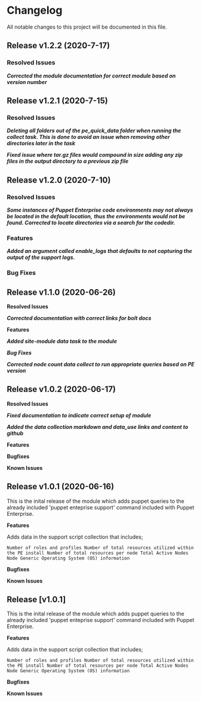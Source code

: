 # Changelog

All notable changes to this project will be documented in this file.

## Release v1.2.2 (2020-7-17)

### Resolved Issues

***Corrected the module documentation for correct module based on version number***

## Release v1.2.1 (2020-7-15)

### Resolved Issues

***Deleting all folders out of the pe_quick_data folder when running the collect task.  This is done to avoid an issue when removing***
***other directories later in the task***

***Fixed issue where tar.gz files would compound in size adding any zip files in the output directory to a previous zip file***

## Release v1.2.0 (2020-7-10)

### Resolved Issues

***Some instances of Puppet Enterprise code environments may not always be located in the default location,***
***thus the environments would not be found.   Corrected to locate directories via a search for the codedir.***

### Features

***Added an argument called enable_logs that defaults to not capturing the output of the support logs.***

### Bug Fixes

## Release v1.1.0 (2020-06-26)

**Resolved Issues**

***Corrected documentation with correct links for bolt docs***

**Features**

***Added site-module data task to the module***

***Bug Fixes***

***Corrected node count data collect to run appropriate queries based on PE version***

## Release v1.0.2 (2020-06-17)

**Resolved Issues**

***Fixed documentation to indicate correct setup of module***

***Added the data collection markdown and data_use links and content to github***

**Features**

**Bugfixes**

**Known Issues**

## Release v1.0.1 (2020-06-16)

This is the inital release of the module which adds puppet queries to the already included 'puppet enteprise support' command included with Puppet Enterprise.

**Features**

Adds data in the support script collection that includes;

`Number of roles and profiles
 Number of total resources utilized within the PE install
 Number of total resources per node
 Total Active Nodes
 Node Generic Operating System (OS) information`

**Bugfixes**

**Known Issues**

## Release [v1.0.1]

This is the inital release of the module which adds puppet queries to the already included 'puppet enteprise support' command included with Puppet Enterprise.

**Features**

Adds data in the support script collection that includes;

`Number of roles and profiles
 Number of total resources utilized within the PE install
 Number of total resources per node
 Total Active Nodes
 Node Generic Operating System (OS) information`

**Bugfixes**

**Known Issues**
